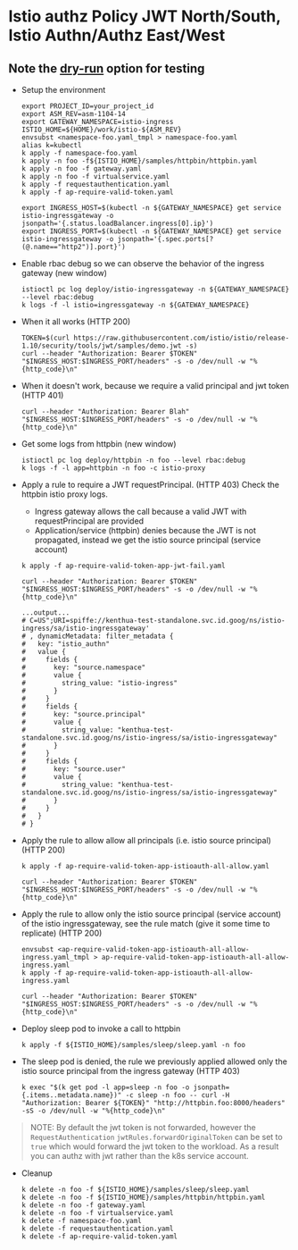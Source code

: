 # Istio authz Policy JWT North/South, Istio Authn/Authz East/West
## Note the [dry-run](https://cloud.google.com/service-mesh/docs/security/authorization-advanced-features) option for testing

- Setup the environment
    ```
    export PROJECT_ID=your_project_id
    export ASM_REV=asm-1104-14
    export GATEWAY_NAMESPACE=istio-ingress
    ISTIO_HOME=${HOME}/work/istio-${ASM_REV}
    envsubst <namespace-foo.yaml_tmpl > namespace-foo.yaml
    alias k=kubectl
    k apply -f namespace-foo.yaml
    k apply -n foo -f${ISTIO_HOME}/samples/httpbin/httpbin.yaml
    k apply -n foo -f gateway.yaml
    k apply -n foo -f virtualservice.yaml
    k apply -f requestauthentication.yaml
    k apply -f ap-require-valid-token.yaml
    ```

    ```
    export INGRESS_HOST=$(kubectl -n ${GATEWAY_NAMESPACE} get service istio-ingressgateway -o jsonpath='{.status.loadBalancer.ingress[0].ip}')
    export INGRESS_PORT=$(kubectl -n ${GATEWAY_NAMESPACE} get service istio-ingressgateway -o jsonpath='{.spec.ports[?(@.name=="http2")].port}')
    ```

- Enable rbac debug so we can observe the behavior of the ingress gateway (new window)
    ```
    istioctl pc log deploy/istio-ingressgateway -n ${GATEWAY_NAMESPACE} --level rbac:debug
    k logs -f -l istio=ingressgateway -n ${GATEWAY_NAMESPACE}
    ```

- When it all works (HTTP 200)
    ```
    TOKEN=$(curl https://raw.githubusercontent.com/istio/istio/release-1.10/security/tools/jwt/samples/demo.jwt -s)
    curl --header "Authorization: Bearer $TOKEN" "$INGRESS_HOST:$INGRESS_PORT/headers" -s -o /dev/null -w "%{http_code}\n"
    ```

- When it doesn't work, because we require a valid principal and jwt token (HTTP 401)
    ```
    curl --header "Authorization: Bearer Blah" "$INGRESS_HOST:$INGRESS_PORT/headers" -s -o /dev/null -w "%{http_code}\n"
    ```

- Get some logs from httpbin (new window)
    ```
    istioctl pc log deploy/httpbin -n foo --level rbac:debug
    k logs -f -l app=httpbin -n foo -c istio-proxy
    ```

- Apply a rule to require a JWT requestPrincipal.  (HTTP 403) Check the httpbin istio proxy logs.  
    - Ingress gateway allows the call because a valid JWT with requestPrincipal are provided
    - Application/service (httpbin) denies because the JWT is not propagated, instead we get the istio source principal (service account)
    ```
    k apply -f ap-require-valid-token-app-jwt-fail.yaml

    curl --header "Authorization: Bearer $TOKEN" "$INGRESS_HOST:$INGRESS_PORT/headers" -s -o /dev/null -w "%{http_code}\n"
    ```

    ```
    ...output...
    # C=US";URI=spiffe://kenthua-test-standalone.svc.id.goog/ns/istio-ingress/sa/istio-ingressgateway'
    # , dynamicMetadata: filter_metadata {
    #   key: "istio_authn"
    #   value {
    #     fields {
    #       key: "source.namespace"
    #       value {
    #         string_value: "istio-ingress"
    #       }
    #     }
    #     fields {
    #       key: "source.principal"
    #       value {
    #         string_value: "kenthua-test-standalone.svc.id.goog/ns/istio-ingress/sa/istio-ingressgateway"
    #       }
    #     }
    #     fields {
    #       key: "source.user"
    #       value {
    #         string_value: "kenthua-test-standalone.svc.id.goog/ns/istio-ingress/sa/istio-ingressgateway"
    #       }
    #     }
    #   }
    # }
    ```

- Apply the rule to allow allow all principals (i.e. istio source principal) (HTTP 200)
    ```
    k apply -f ap-require-valid-token-app-istioauth-all-allow.yaml

    curl --header "Authorization: Bearer $TOKEN" "$INGRESS_HOST:$INGRESS_PORT/headers" -s -o /dev/null -w "%{http_code}\n"
    ```

- Apply the rule to allow only the istio source principal (service account) of the istio ingressgateway, see the rule match (give it some time to replicate) (HTTP 200)
    ```
    envsubst <ap-require-valid-token-app-istioauth-all-allow-ingress.yaml_tmpl > ap-require-valid-token-app-istioauth-all-allow-ingress.yaml
    k apply -f ap-require-valid-token-app-istioauth-all-allow-ingress.yaml

    curl --header "Authorization: Bearer $TOKEN" "$INGRESS_HOST:$INGRESS_PORT/headers" -s -o /dev/null -w "%{http_code}\n"
    ```

- Deploy sleep pod to invoke a call to httpbin
    ```
    k apply -f ${ISTIO_HOME}/samples/sleep/sleep.yaml -n foo
    ```

- The sleep pod is denied, the rule we previously applied allowed only the istio source principal from the ingress gateway (HTTP 403)
    ```
    k exec "$(k get pod -l app=sleep -n foo -o jsonpath={.items..metadata.name})" -c sleep -n foo -- curl -H "Authorization: Bearer ${TOKEN}" "http://httpbin.foo:8000/headers" -sS -o /dev/null -w "%{http_code}\n"
    ```

> NOTE: By default the jwt token is not forwarded, however the `RequestAuthentication` `jwtRules.forwardOriginalToken` can be set to `true` which would forward the jwt token to the workload.  As a result you can authz with jwt rather than the k8s service account.

- Cleanup
    ```
    k delete -n foo -f ${ISTIO_HOME}/samples/sleep/sleep.yaml
    k delete -n foo -f ${ISTIO_HOME}/samples/httpbin/httpbin.yaml
    k delete -n foo -f gateway.yaml
    k delete -n foo -f virtualservice.yaml
    k delete -f namespace-foo.yaml
    k delete -f requestauthentication.yaml
    k delete -f ap-require-valid-token.yaml
    ```
